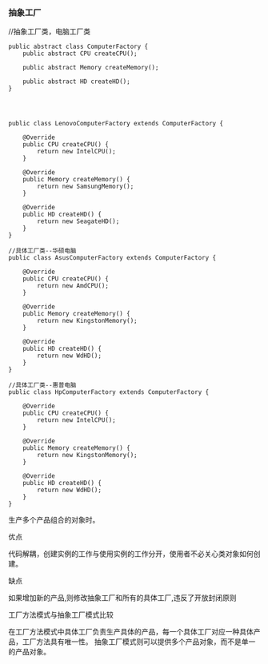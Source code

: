 ### 抽象工厂


//抽象工厂类，电脑工厂类



    public abstract class ComputerFactory {
        public abstract CPU createCPU();

        public abstract Memory createMemory();

        public abstract HD createHD();
    }


    
    
    public class LenovoComputerFactory extends ComputerFactory {

        @Override
        public CPU createCPU() {
            return new IntelCPU();
        }

        @Override
        public Memory createMemory() {
            return new SamsungMemory();
        }

        @Override
        public HD createHD() {
            return new SeagateHD();
        }
    }
    
    //具体工厂类--华硕电脑
    public class AsusComputerFactory extends ComputerFactory {

        @Override
        public CPU createCPU() {
            return new AmdCPU();
        }

        @Override
        public Memory createMemory() {
            return new KingstonMemory();
        }

        @Override
        public HD createHD() {
            return new WdHD();
        }
    }
    
    //具体工厂类--惠普电脑
    public class HpComputerFactory extends ComputerFactory {

        @Override
        public CPU createCPU() {
            return new IntelCPU();
        }

        @Override
        public Memory createMemory() {
            return new KingstonMemory();
        }

        @Override
        public HD createHD() {
            return new WdHD();
        }
    }


生产多个产品组合的对象时。

优点

代码解耦，创建实例的工作与使用实例的工作分开，使用者不必关心类对象如何创建。

缺点

如果增加新的产品,则修改抽象工厂和所有的具体工厂,违反了开放封闭原则


工厂方法模式与抽象工厂模式比较

在工厂方法模式中具体工厂负责生产具体的产品，每一个具体工厂对应一种具体产品，工厂方法具有唯一性。
抽象工厂模式则可以提供多个产品对象，而不是单一的产品对象。
